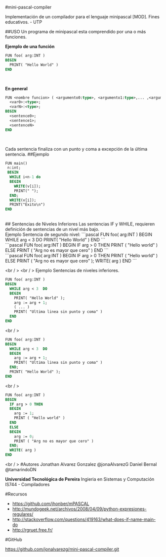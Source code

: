 #mini-pascal-compiler

Implementación de un compilador para el lenguaje minipascal [MOD]. Fines educativos. - UTP


##USO
Un programa de minipascal esta comprendido por una o más funciones.

**Ejemplo de una función**
```pascal
FUN foo( arg:INT )
BEGIN
  PRINT( "Hello World" )
END
```
<br />

**En general**
```pascal
FUN <nombre funcion> ( <argumento0:type>, <argumento1:type>,... ,<argumentoN:type> )
  <var0>:<type>;
  <varN>:<type>;
BEGIN
  <sentence0>;
  <sentence1>;
  <sentenceN>
END
```
<br />

Cada sentencia finaliza con un punto y coma a excepción de la última sentencia.
##Ejemplo
```pascal
FUN main() 
 n:int;
 BEGIN
  WHILE i<n-1 do
  BEGIN
    WRITE(v[i]); 
    PRINT(" ");
  END;
  WRITE(v[i]);
  PRINT("Éxito\n")
END
```
<br />
## Sentencias de Niveles Inferiores
Las sentencias IF y WHILE, requieren definición de sentencias de un nivel más bajo.
<br />
Ejemplo Sentencia de segundo nivel:
```pascal
FUN foo( arg:INT )
BEGIN
  WHILE arg < 3  DO
    PRINT( "Hello World" )
END
```
<br />
```pascal
FUN foo( arg:INT )
BEGIN
  IF arg > 0 THEN
    PRINT ( "Hello world" )
  ELSE
    PRINT ( "Arg no es mayor que cero" )
END
```

<br />
```pascal
FUN foo( arg:INT )
BEGIN
  IF arg > 0 THEN
    PRINT ( "Hello world" )
  ELSE
    PRINT ( "Arg no es mayor que cero" );
  WRITE( arg )
END
```


<br / >
<br / >
Ejemplo Sentencias de niveles inferiores.
```pascal
FUN foo( arg:INT )
BEGIN
  WHILE arg < 3  DO
  BEGIN
    PRINT( "Hello World" );
    arg := arg + 1;
    ( ... )
    PRINT( "Ultima linea sin punto y coma" )
  END
END
```
<br / >
```pascal
FUN foo( arg:INT )
BEGIN
  WHILE arg < 3  DO
  BEGIN    
    arg := arg + 1;
    PRINT( "Ultima linea sin punto y coma" )
  END;
  PRINT( "Hello World" );  
END
```
<br / >
```pascal
FUN foo( arg:INT )
BEGIN
  IF arg > 0 THEN
  BEGIN
    arg := 1;
    PRINT ( "Hello world" )
  END
  ELSE
  BEGIN
    arg := 0;
    PRINT ( "Arg no es mayor que cero" )
  END;
  WRITE( arg )
END
```

<br / >
#Autores
Jonathan Alvarez Gonzalez @jonaAlvarezG
Daniel Bernal @tamarindoDN

**Universidad Tecnológica de Pereira**
Ingieria en Sistemas y Computación
IS744 - Compiladores

#Recursos

* https://github.com/jhonber/mPASCAL
* http://mundogeek.net/archivos/2008/04/09/python-expresiones-regulares/
* http://stackoverflow.com/questions/419163/what-does-if-name-main-do
* http://rgruet.free.fr/

#GitHub

https://github.com/jonalvarezg/mini-pascal-compiler.git
